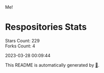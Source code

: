 Me!

# Respositories Stats
Stars Count: 229  
Forks Count: 4

2023-03-28 00:09:44  

This README is automatically generated by [🐰](https://github.com/rnitta/rnitta).
